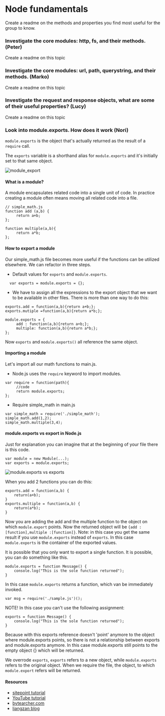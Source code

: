 # Node fundamentals
Create a readme on the methods and properties you find most useful for the group to know.

### Investigate the core modules: http, fs, and their methods. (Peter)
Create a readme on this topic

### Investigate the core modules: url, path, querystring, and their methods. (Marko)
Create a readme on this topic

### Investigate the request and response objects, what are some of their useful properties? (Lucy)
Create a readme on this topic

### Look into module.exports. How does it work (Nori)

```module.exports``` is the object that's actually returned as the result of a ```require``` call.

The ```exports``` variable is a shorthand alias for ```module.exports``` and it's initially set to that same object. 

![module_export](./images/modules_explained.jpg)

#### What is a module?
A module encapsulates related code into a single unit of code. In practice creating a module often means moving all related code into a file.

```
// simple_math.js
function add (a,b) {
     return a+b;
};

function multiple(a,b){
     return a*b;
};

```

 #### How to export a module
Our simple_math.js file becomes more useful if the functions can be utilized elsewhere. We can refactor in three steps.

-  Default values for ```exports``` and ```module.exports```.

```
  var exports = module.exports = {};
```

- We have to assign all the expressions to the export object that we want to be available in other files.
There is more than one way to do this:

```
exports.add = function(a,b){return a+b;};
exports.mutiple =function(a,b){return a*b;};
```

```
module.exports = {
     add : function(a,b){return a+b;};
     multiple: function(a,b){return a*b;};
};
```

Now ```exports``` and ```module.exports()``` all reference the same object.

#### Importing a module
 Let's import all our  math functions to main.js.

- Node.js uses the ```require``` keyword to import modules.

```
var require = function(path){
     //code
     return module.exports;
};
```

-  Require simple_math in main.js

```
var simple_math = require('./simple_math');
simple_math.add(1,2);
simple_math.multiple(3,4);
```

#### module.exports vs export in Node.js

Just for explanation you can imagine that at the beginning of your file there is this code.
```
var module = new Module(...);
var exports = module.exports;
```

![module.exports vs exports](./images/exports_vs_moduleexports.png)


When you add 2 functions you can do this:
```
exports.add = function(a,b) {
    return(a+b);
}
exports.multiple = function(a,b) {
    return(a*b);
}
```
Now you are adding the add and the multiple function to the object on which ```module.export``` points. Now the returned object will be ```{add : [function],multiple :[function]}```. Note: in this case you get the same result if you use ```module.exports``` instead of ```exports```.
In this case ```module.exports``` is the container of the exported values.

It is possible that you only want to export a single function. It is possible, you can do something like this.

```
module.exports = function Message() {
    console.log("This is the sole function returned");
}
```
In this case ```module.exports``` returns a function, which van be immediately invoked.
```
var msg = require('./sample.js')();
```
NOTE! In this case you can't use the following assignment:
```
exports = function Message() {
    console.log("This is the sole function returned");
}
```

Because with this exports reference doesn't 'point' anymore to the object where module.exports points, so there is not a relationship between exports and module.exports anymore. In this case module.exports still points to the empty object {} which will be returned.

We  overrode ```exports```, ```exports``` refers to a new object, while ```module.exports``` refers to the original object. When we require the file, the object, to which ```module.export``` refers will be returned.

#### Resources

- [sitepoint tutorial](https://www.sitepoint.com/understanding-module-exports-exports-node-js/)
- [YouTube tutorial](https://www.youtube.com/watch?v=qLc29euevzc&index=14&list=PLrUFyg1unBb88J0r7gvJ1T01WN_pp83Lz)
- [bytearcher.com](http://bytearcher.com/articles/writing_modules/)
- [liangzan blog](http://blog.liangzan.net/blog/2012/06/04/how-to-use-exports-in-nodejs/)
